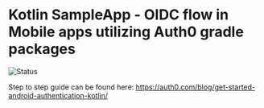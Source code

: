 # Kotlin SampleApp - OIDC flow in Mobile apps utilizing Auth0 gradle packages

![Status](https://img.shields.io/badge/Status-won't%20implement-red)

Step to step guide can be found here: https://auth0.com/blog/get-started-android-authentication-kotlin/